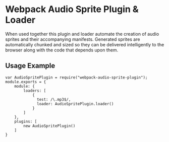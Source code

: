 # Webpack Audio Sprite Plugin & Loader

When used together this plugin and loader automate the creation of audio 
sprites and their accompanying manifests. Generated sprites are automatically 
chunked and sized so they can be delivered intelligently to the browser along
with the code that depends upon them.

## Usage Example

```
var AudioSpritePlugin = require("webpack-audio-sprite-plugin");
module.exports = {
    module: {
        loaders: [
            { 
              test: /\.mp3$/, 
              loader: AudioSpritePlugin.loader() 
            }
        ]
    },
    plugins: [
        new AudioSpritePlugin()
    ]
}
```
